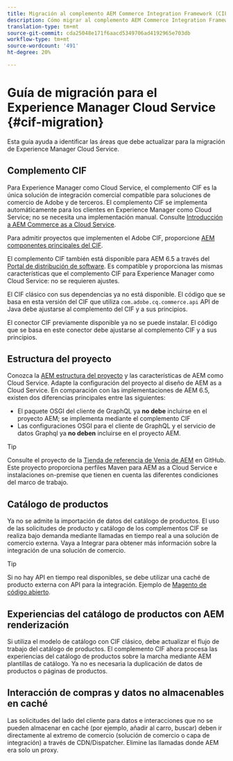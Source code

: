 ```yaml
---
title: Migración al complemento AEM Commerce Integration Framework (CIF)
description: Cómo migrar al complemento AEM Commerce Integration Framework (CIF) desde una versión antigua
translation-type: tm+mt
source-git-commit: cda25048e171f6aacd5349706ad4192965e703db
workflow-type: tm+mt
source-wordcount: '491'
ht-degree: 20%

---
```


# Guía de migración para el Experience Manager Cloud Service {#cif-migration}

Esta guía ayuda a identificar las áreas que debe actualizar para la migración de Experience Manager Cloud Service.

## Complemento CIF

Para Experience Manager como Cloud Service, el complemento CIF es la única solución de integración comercial compatible para soluciones de comercio de Adobe y de terceros. El complemento CIF se implementa automáticamente para los clientes en Experience Manager como Cloud Service; no se necesita una implementación manual. Consulte [Introducción a AEM Commerce as a Cloud Service](getting-started.md).

Para admitir proyectos que implementen el Adobe CIF, proporcione [AEM componentes principales del CIF](https://github.com/adobe/aem-core-cif-components).

El complemento CIF también está disponible para AEM 6.5 a través del [Portal de distribución de software](https://experience.adobe.com/#/downloads/content/software-distribution/en/aem.html). Es compatible y proporciona las mismas características que el complemento CIF para Experience Manager como Cloud Service: no se requieren ajustes.

El CIF clásico con sus dependencias ya no está disponible. El código que se basa en esta versión del CIF que utiliza `com.adobe.cq.commerce.api` API de Java debe ajustarse al complemento del CIF y a sus principios.

El conector CIF previamente disponible ya no se puede instalar. El código que se basa en este conector debe ajustarse al complemento CIF y a sus principios.

## Estructura del proyecto

Conozca la [AEM estructura del proyecto](https://docs.adobe.com/content/help/es-ES/experience-manager-cloud-service/implementing/developing/aem-project-content-package-structure.html) y las características de AEM como Cloud Service. Adapte la configuración del proyecto al diseño de AEM as a Cloud Service.
En comparación con las implementaciones de AEM 6.5, existen dos diferencias principales entre las siguientes:

* El paquete OSGI del cliente de GraphQL ya **no debe** incluirse en el proyecto AEM; se implementa mediante el complemento CIF
* Las configuraciones OSGI para el cliente de GraphQL y el servicio de datos Graphql ya **no deben** incluirse en el proyecto AEM.

>[!TIP]
>
>Consulte el proyecto de la [Tienda de referencia de Venia de AEM](https://github.com/adobe/aem-cif-guides-venia) en GitHub. Este proyecto proporciona perfiles Maven para AEM as a Cloud Service e instalaciones on-premise que tienen en cuenta las diferentes condiciones del marco de trabajo.

## Catálogo de productos

Ya no se admite la importación de datos del catálogo de productos. El uso de las solicitudes de producto y catálogo de los complementos CIF se realiza bajo demanda mediante llamadas en tiempo real a una solución de comercio externa. Vaya a Integrar para obtener más información sobre la integración de una solución de comercio.

>[!TIP]
>
>Si no hay API en tiempo real disponibles, se debe utilizar una caché de producto externa con API para la integración. Ejemplo de [Magento de código abierto](https://magento.com/products/magento-open-source).

## Experiencias del catálogo de productos con AEM renderización

Si utiliza el modelo de catálogo con CIF clásico, debe actualizar el flujo de trabajo del catálogo de productos. El complemento CIF ahora procesa las experiencias del catálogo de productos sobre la marcha mediante AEM plantillas de catálogo. Ya no es necesaria la duplicación de datos de productos o páginas de productos.

## Interacción de compras y datos no almacenables en caché

Las solicitudes del lado del cliente para datos e interacciones que no se pueden almacenar en caché (por ejemplo, añadir al carro, buscar) deben ir directamente al extremo de comercio (solución de comercio o capa de integración) a través de CDN/Dispatcher. Elimine las llamadas donde AEM era solo un proxy.
